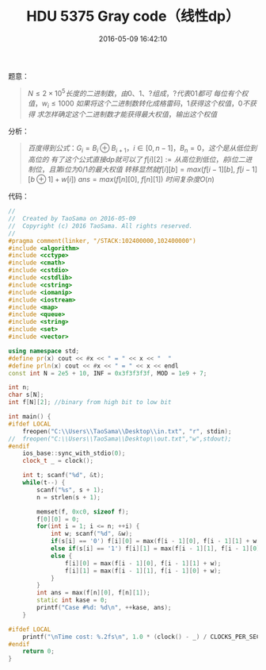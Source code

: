 ﻿---
title: HDU 5375 Gray code（线性dp）
categories:
  - 动态规划
  - 线性dp
tags:
  - dp
  - 
date: 2016-05-09 16:42:10
toc: 
---
题意：
>$N\le 2\times 10^5长度的二进制数，由0、1、?组成，?代表01都可$
$每位有个权值，w_i\le 1000$
$如果将这个二进制数转化成格雷码，1获得这个权值，0不获得$
$求怎样确定这个二进制数才能获得最大权值，输出这个权值$
<!-- more -->

分析：
>$百度得到公式：G_i=B_i\oplus B_{i+1}，i\in [0, n-1]，B_n=0，这个是从低位到高位的$
$有了这个公式直接dp就可以了$
$f[i][2]:=从高位到低位，前i位二进制位，且第i位为0/1的最大权值$
$转移显然就f[i][b]=max(f[i-1][b],\ f[i-1][b\oplus 1]+w[i])$
$ans=max(f[n][0],\ f[n][1])$
$时间复杂度O(n)$

代码：
```cpp
//
//  Created by TaoSama on 2016-05-09
//  Copyright (c) 2016 TaoSama. All rights reserved.
//
#pragma comment(linker, "/STACK:102400000,102400000")
#include <algorithm>
#include <cctype>
#include <cmath>
#include <cstdio>
#include <cstdlib>
#include <cstring>
#include <iomanip>
#include <iostream>
#include <map>
#include <queue>
#include <string>
#include <set>
#include <vector>

using namespace std;
#define pr(x) cout << #x << " = " << x << "  "
#define prln(x) cout << #x << " = " << x << endl
const int N = 2e5 + 10, INF = 0x3f3f3f3f, MOD = 1e9 + 7;

int n;
char s[N];
int f[N][2]; //binary from high bit to low bit

int main() {
#ifdef LOCAL
    freopen("C:\\Users\\TaoSama\\Desktop\\in.txt", "r", stdin);
//  freopen("C:\\Users\\TaoSama\\Desktop\\out.txt","w",stdout);
#endif
    ios_base::sync_with_stdio(0);
    clock_t _ = clock();

    int t; scanf("%d", &t);
    while(t--) {
        scanf("%s", s + 1);
        n = strlen(s + 1);

        memset(f, 0xc0, sizeof f);
        f[0][0] = 0;
        for(int i = 1; i <= n; ++i) {
            int w; scanf("%d", &w);
            if(s[i] == '0') f[i][0] = max(f[i - 1][0], f[i - 1][1] + w);
            else if(s[i] == '1') f[i][1] = max(f[i - 1][1], f[i - 1][0] + w);
            else {
                f[i][0] = max(f[i - 1][0], f[i - 1][1] + w);
                f[i][1] = max(f[i - 1][1], f[i - 1][0] + w);
            }
        }
        int ans = max(f[n][0], f[n][1]);
        static int kase = 0;
        printf("Case #%d: %d\n", ++kase, ans);
    }

#ifdef LOCAL
    printf("\nTime cost: %.2fs\n", 1.0 * (clock() - _) / CLOCKS_PER_SEC);
#endif
    return 0;
}

```
